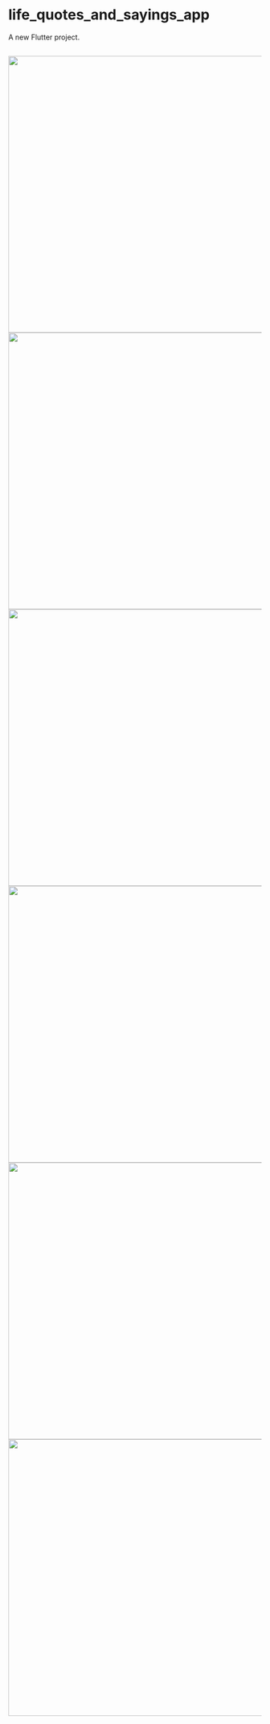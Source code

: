 # life_quotes_and_sayings_app

A new Flutter project.

##

<img src="https://user-images.githubusercontent.com/111557931/201463157-ebeb3c44-2470-4d18-a36b-9d0251bcc26a.jpg" style=" height:550px; " data-target="animated-image.originalImage">  <img src="https://user-images.githubusercontent.com/111557931/201463208-b2325b07-cb38-4d1e-8119-38293ad57d13.jpg" style=" height:550px; " data-target="animated-image.originalImage">
<img src="https://user-images.githubusercontent.com/111557931/201463266-91254828-ba32-43a9-a70d-f6eecdc44142.jpg" style=" height:550px; " data-target="animated-image.originalImage">  <img src="https://user-images.githubusercontent.com/111557931/201463299-82e89be9-9653-4d51-957a-90a12c798329.jpg" style=" height:550px; " data-target="animated-image.originalImage">
<img src="https://user-images.githubusercontent.com/111557931/201463320-671e8d09-1c34-4e17-b3f6-3585ad046bd3.jpg" style=" height:550px; " data-target="animated-image.originalImage">  <img src="https://user-images.githubusercontent.com/111557931/201463329-dc53b8b5-20b8-4989-9276-55fae1077272.jpg" style=" height:550px; " data-target="animated-image.originalImage">


